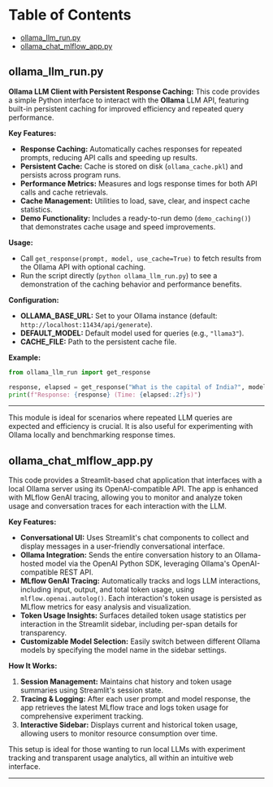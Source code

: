 
# Table of Contents

- [ollama_llm_run.py](#ollama_llm_runpy)
- [ollama_chat_mlflow_app.py](#ollama_cha_mlflow_apppy)

## ollama_llm_run.py

**Ollama LLM Client with Persistent Response Caching:** This code provides a simple Python interface to interact with the **Ollama** LLM API, featuring built-in persistent caching for improved efficiency and repeated query performance.

**Key Features:**
- **Response Caching:** Automatically caches responses for repeated prompts, reducing API calls and speeding up results.
- **Persistent Cache:** Cache is stored on disk (`ollama_cache.pkl`) and persists across program runs.
- **Performance Metrics:** Measures and logs response times for both API calls and cache retrievals.
- **Cache Management:** Utilities to load, save, clear, and inspect cache statistics.
- **Demo Functionality:** Includes a ready-to-run demo (`demo_caching()`) that demonstrates cache usage and speed improvements.

**Usage:**
- Call `get_response(prompt, model, use_cache=True)` to fetch results from the Ollama API with optional caching.
- Run the script directly (`python ollama_llm_run.py`) to see a demonstration of the caching behavior and performance benefits.

**Configuration:**
- **OLLAMA_BASE_URL:** Set to your Ollama instance (default: `http://localhost:11434/api/generate`).
- **DEFAULT_MODEL:** Default model used for queries (e.g., `"llama3"`).
- **CACHE_FILE:** Path to the persistent cache file.

**Example:**
```python
from ollama_llm_run import get_response

response, elapsed = get_response("What is the capital of India?", model="llama3")
print(f"Response: {response} (Time: {elapsed:.2f}s)")
```

---

This module is ideal for scenarios where repeated LLM queries are expected and efficiency is crucial. It is also useful for experimenting with Ollama locally and benchmarking response times.

## ollama_chat_mlflow_app.py

This code provides a Streamlit-based chat application that interfaces with a local Ollama server using its OpenAI-compatible API. The app is enhanced with MLflow GenAI tracing, allowing you to monitor and analyze token usage and conversation traces for each interaction with the LLM.

**Key Features:**
- **Conversational UI:** Uses Streamlit's chat components to collect and display messages in a user-friendly conversational interface.
- **Ollama Integration:** Sends the entire conversation history to an Ollama-hosted model via the OpenAI Python SDK, leveraging Ollama's OpenAI-compatible REST API.
- **MLflow GenAI Tracing:** Automatically tracks and logs LLM interactions, including input, output, and total token usage, using `mlflow.openai.autolog()`. Each interaction's token usage is persisted as MLflow metrics for easy analysis and visualization.
- **Token Usage Insights:** Surfaces detailed token usage statistics per interaction in the Streamlit sidebar, including per-span details for transparency.
- **Customizable Model Selection:** Easily switch between different Ollama models by specifying the model name in the sidebar settings.

**How It Works:**
1. **Session Management:** Maintains chat history and token usage summaries using Streamlit's session state.
2. **Tracing & Logging:** After each user prompt and model response, the app retrieves the latest MLflow trace and logs token usage for comprehensive experiment tracking.
3. **Interactive Sidebar:** Displays current and historical token usage, allowing users to monitor resource consumption over time.

This setup is ideal for those wanting to run local LLMs with experiment tracking and transparent usage analytics, all within an intuitive web interface.

---
